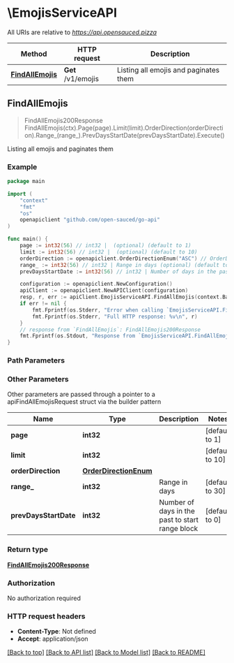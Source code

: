 # \EmojisServiceAPI

All URIs are relative to *https://api.opensauced.pizza*

Method | HTTP request | Description
------------- | ------------- | -------------
[**FindAllEmojis**](EmojisServiceAPI.md#FindAllEmojis) | **Get** /v1/emojis | Listing all emojis and paginates them



## FindAllEmojis

> FindAllEmojis200Response FindAllEmojis(ctx).Page(page).Limit(limit).OrderDirection(orderDirection).Range_(range_).PrevDaysStartDate(prevDaysStartDate).Execute()

Listing all emojis and paginates them

### Example

```go
package main

import (
    "context"
    "fmt"
    "os"
    openapiclient "github.com/open-sauced/go-api"
)

func main() {
    page := int32(56) // int32 |  (optional) (default to 1)
    limit := int32(56) // int32 |  (optional) (default to 10)
    orderDirection := openapiclient.OrderDirectionEnum("ASC") // OrderDirectionEnum |  (optional)
    range_ := int32(56) // int32 | Range in days (optional) (default to 30)
    prevDaysStartDate := int32(56) // int32 | Number of days in the past to start range block (optional) (default to 0)

    configuration := openapiclient.NewConfiguration()
    apiClient := openapiclient.NewAPIClient(configuration)
    resp, r, err := apiClient.EmojisServiceAPI.FindAllEmojis(context.Background()).Page(page).Limit(limit).OrderDirection(orderDirection).Range_(range_).PrevDaysStartDate(prevDaysStartDate).Execute()
    if err != nil {
        fmt.Fprintf(os.Stderr, "Error when calling `EmojisServiceAPI.FindAllEmojis``: %v\n", err)
        fmt.Fprintf(os.Stderr, "Full HTTP response: %v\n", r)
    }
    // response from `FindAllEmojis`: FindAllEmojis200Response
    fmt.Fprintf(os.Stdout, "Response from `EmojisServiceAPI.FindAllEmojis`: %v\n", resp)
}
```

### Path Parameters



### Other Parameters

Other parameters are passed through a pointer to a apiFindAllEmojisRequest struct via the builder pattern


Name | Type | Description  | Notes
------------- | ------------- | ------------- | -------------
 **page** | **int32** |  | [default to 1]
 **limit** | **int32** |  | [default to 10]
 **orderDirection** | [**OrderDirectionEnum**](OrderDirectionEnum.md) |  | 
 **range_** | **int32** | Range in days | [default to 30]
 **prevDaysStartDate** | **int32** | Number of days in the past to start range block | [default to 0]

### Return type

[**FindAllEmojis200Response**](FindAllEmojis200Response.md)

### Authorization

No authorization required

### HTTP request headers

- **Content-Type**: Not defined
- **Accept**: application/json

[[Back to top]](#) [[Back to API list]](../README.md#documentation-for-api-endpoints)
[[Back to Model list]](../README.md#documentation-for-models)
[[Back to README]](../README.md)

